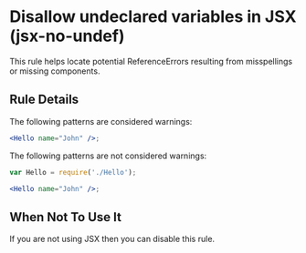 # Disallow undeclared variables in JSX (jsx-no-undef)

This rule helps locate potential ReferenceErrors resulting from misspellings or missing components.

## Rule Details

The following patterns are considered warnings:

```jsx
<Hello name="John" />;
```

The following patterns are not considered warnings:

```jsx
var Hello = require('./Hello');

<Hello name="John" />;
```

## When Not To Use It

If you are not using JSX then you can disable this rule.
